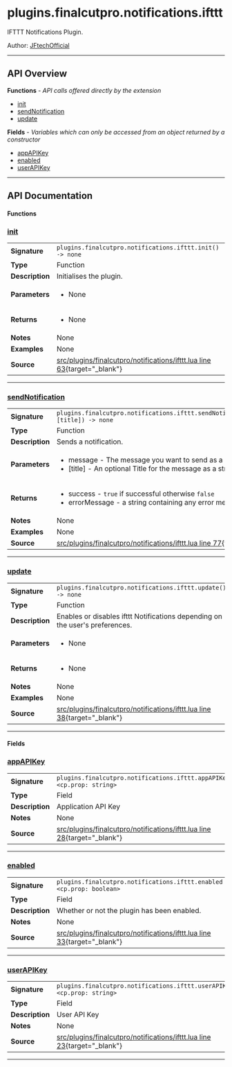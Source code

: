 # plugins.finalcutpro.notifications.ifttt

IFTTT Notifications Plugin.

Author: [JFtechOfficial](https://github.com/JFtechOfficial)

---

## API Overview
**Functions** - _API calls offered directly by the extension_
 * [init](#init)
 * [sendNotification](#sendnotification)
 * [update](#update)

**Fields** - _Variables which can only be accessed from an object returned by a constructor_
 * [appAPIKey](#appapikey)
 * [enabled](#enabled)
 * [userAPIKey](#userapikey)


---

## API Documentation

#### Functions


### [init](#init)

|                                             |                                                                                     |
| --------------------------------------------|-------------------------------------------------------------------------------------|
| **Signature**                               | `plugins.finalcutpro.notifications.ifttt.init() -> none`                                                                    |
| **Type**                                    | Function                                                                     |
| **Description**                             | Initialises the plugin.                                                                     |
| **Parameters**                              | <ul><li>None</li></ul> |
| **Returns**                                 | <ul><li>None</li></ul>          |
| **Notes**                                   | None |
| **Examples**                                | None |
| **Source**                                  | [src/plugins/finalcutpro/notifications/ifttt.lua line 63](https://github.com/CommandPost/CommandPost/blob/develop/src/plugins/finalcutpro/notifications/ifttt.lua#L63){target="_blank"} |

---


### [sendNotification](#sendnotification)

|                                             |                                                                                     |
| --------------------------------------------|-------------------------------------------------------------------------------------|
| **Signature**                               | `plugins.finalcutpro.notifications.ifttt.sendNotification(message, [title]) -> none`                                                                    |
| **Type**                                    | Function                                                                     |
| **Description**                             | Sends a notification.                                                                     |
| **Parameters**                              | <ul><li>message - The message you want to send as a string.</li><li>[title] - An optional Title for the message as a string.</li></ul> |
| **Returns**                                 | <ul><li>success - `true` if successful otherwise `false`</li><li>errorMessage - a string containing any error messages</li></ul>          |
| **Notes**                                   | None |
| **Examples**                                | None |
| **Source**                                  | [src/plugins/finalcutpro/notifications/ifttt.lua line 77](https://github.com/CommandPost/CommandPost/blob/develop/src/plugins/finalcutpro/notifications/ifttt.lua#L77){target="_blank"} |

---


### [update](#update)

|                                             |                                                                                     |
| --------------------------------------------|-------------------------------------------------------------------------------------|
| **Signature**                               | `plugins.finalcutpro.notifications.ifttt.update() -> none`                                                                    |
| **Type**                                    | Function                                                                     |
| **Description**                             | Enables or disables ifttt Notifications depending on the user's preferences.                                                                     |
| **Parameters**                              | <ul><li>None</li></ul> |
| **Returns**                                 | <ul><li>None</li></ul>          |
| **Notes**                                   | None |
| **Examples**                                | None |
| **Source**                                  | [src/plugins/finalcutpro/notifications/ifttt.lua line 38](https://github.com/CommandPost/CommandPost/blob/develop/src/plugins/finalcutpro/notifications/ifttt.lua#L38){target="_blank"} |

---

#### Fields


### [appAPIKey](#appapikey)

|                                             |                                                                                     |
| --------------------------------------------|-------------------------------------------------------------------------------------|
| **Signature**                               | `plugins.finalcutpro.notifications.ifttt.appAPIKey <cp.prop: string>`                                                                    |
| **Type**                                    | Field                                                                     |
| **Description**                             | Application API Key                                                                     |
| **Notes**                                   | None |
| **Source**                                  | [src/plugins/finalcutpro/notifications/ifttt.lua line 28](https://github.com/CommandPost/CommandPost/blob/develop/src/plugins/finalcutpro/notifications/ifttt.lua#L28){target="_blank"} |

---


### [enabled](#enabled)

|                                             |                                                                                     |
| --------------------------------------------|-------------------------------------------------------------------------------------|
| **Signature**                               | `plugins.finalcutpro.notifications.ifttt.enabled <cp.prop: boolean>`                                                                    |
| **Type**                                    | Field                                                                     |
| **Description**                             | Whether or not the plugin has been enabled.                                                                     |
| **Notes**                                   | None |
| **Source**                                  | [src/plugins/finalcutpro/notifications/ifttt.lua line 33](https://github.com/CommandPost/CommandPost/blob/develop/src/plugins/finalcutpro/notifications/ifttt.lua#L33){target="_blank"} |

---


### [userAPIKey](#userapikey)

|                                             |                                                                                     |
| --------------------------------------------|-------------------------------------------------------------------------------------|
| **Signature**                               | `plugins.finalcutpro.notifications.ifttt.userAPIKey <cp.prop: string>`                                                                    |
| **Type**                                    | Field                                                                     |
| **Description**                             | User API Key                                                                     |
| **Notes**                                   | None |
| **Source**                                  | [src/plugins/finalcutpro/notifications/ifttt.lua line 23](https://github.com/CommandPost/CommandPost/blob/develop/src/plugins/finalcutpro/notifications/ifttt.lua#L23){target="_blank"} |

---

